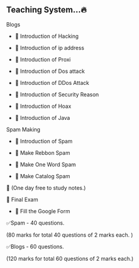 ## Teaching System...🔥

Blogs

- 🔕 Introduction of Hacking

- 🔕 Introduction of ip address

- 🔕 Introduction of Proxi

- 🔕 Introduction of Dos attack

- 🔕 Introduction of DDos Attack

- 🔕 Introduction of Security Reason

- 🔕 Introduction of Hoax

- 🔕 Introduction of Java

Spam Making

- 🔕 Introduction of Spam

- 🔕 Make Rebbon Spam

- 🔕 Make One Word Spam

- 🔕 Make Catalog Spam

📌 (One day free to study notes.)

📌 Final Exam 

- 🔕 Fill the Google Form

✅Spam - 40 questions.

(80 marks for total 40 questions of 2 marks each. )

✅Blogs - 60 questions.
 
(120 marks for total 60 questions of 2 marks each.)
